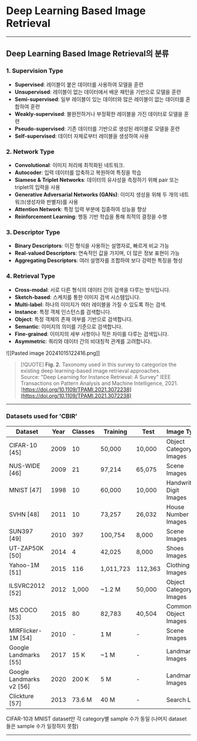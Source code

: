 # Deep Learning Based Image Retrieval
---
## Deep Learning Based Image Retrieval의 분류
### 1. Supervision Type

- **Supervised**: 레이블이 붙은 데이터를 사용하여 모델을 훈련
- **Unsupervised**: 레이블이 없는 데이터에서 배운 패턴을 기반으로 모델을 훈련
- **Semi-supervised**: 일부 레이블이 있는 데이터와 많은 레이블이 없는 데이터를 혼합하여 훈련
- **Weakly-supervised**: 불완전하거나 부정확한 레이블을 가진 데이터로 모델을 훈련
- **Pseudo-supervised**: 기존 데이터를 기반으로 생성된 레이블로 모델을 훈련
- **Self-supervised**: 데이터 자체로부터 레이블을 생성하여 사용

### 2. Network Type

- **Convolutional**: 이미지 처리에 최적화된 네트워크.
- **Autocoder**: 입력 데이터를 압축하고 복원하여 특징을 학습
- **Siamese & Triplet Networks**: 데이터의 유사성을 측정하기 위해 pair 또는 triplet의 입력을 사용
- **Generative Adversarial Networks (GANs)**: 이미지 생성을 위해 두 개의 네트워크(생성자와 판별자)를 사용
- **Attention Network**: 특정 입력 부분에 집중하여 성능을 향상
- **Reinforcement Learning**: 행동 기반 학습을 통해 최적의 결정을 수행

### 3. Descriptor Type

- **Binary Descriptors**: 이진 형식을 사용하는 설명자로, 빠르게 비교 가능
- **Real-valued Descriptors**: 연속적인 값을 가지며, 더 많은 정보 표현이 가능
- **Aggregating Descriptors**: 여러 설명자를 조합하여 보다 강력한 특징을 형성

### 4. Retrieval Type

- **Cross-modal**: 서로 다른 형식의 데이터 간의 검색을 다루는 방식입니다.
- **Sketch-based**: 스케치를 통한 이미지 검색 시스템입니다.
- **Multi-label**: 하나의 이미지가 여러 레이블을 가질 수 있도록 하는 검색.
- **Instance**: 특정 객체 인스턴스를 검색합니다.
- **Object**: 특정 객체의 존재 여부를 기반으로 검색합니다.
- **Semantic**: 이미지의 의미를 기준으로 검색합니다.
- **Fine-grained**: 이미지의 세부 사항이나 작은 차이를 다루는 검색입니다.
- **Asymmetric**: 쿼리와 데이터 간의 비대칭적 관계를 고려합니다.

![[Pasted image 20241015122416.png]]
> [!QUOTE]
> **Fig. 2.** Taxonomy used in this survey to categorize the existing deep learning-based image retrieval approaches.  
> Source: "Deep Learning for Instance Retrieval: A Survey" 
> IEEE Transactions on Pattern Analysis and Machine Intelligence, 2021.  
> [https://doi.org/10.1109/TPAMI.2021.3072238](https://doi.org/10.1109/TPAMI.2021.3072238)

---
### Datasets used for 'CBIR'

| Dataset                  | Year | Classes | Training  | Test    | Image Type               |
| ------------------------ | ---- | ------- | --------- | ------- | ------------------------ |
| CIFAR-10 [45]            | 2009 | 10      | 50,000    | 10,000  | Object Category Images   |
| NUS-WIDE [46]            | 2009 | 21      | 97,214    | 65,075  | Scene Images             |
| MNIST [47]               | 1998 | 10      | 60,000    | 10,000  | Handwritten Digit Images |
| SVHN [48]                | 2011 | 10      | 73,257    | 26,032  | House Number Images      |
| SUN397 [49]              | 2010 | 397     | 100,754   | 8,000   | Scene Images             |
| UT-ZAP50K [50]           | 2014 | 4       | 42,025    | 8,000   | Shoes Images             |
| Yahoo-1M [51]            | 2015 | 116     | 1,011,723 | 112,363 | Clothing Images          |
| ILSVRC2012 [52]          | 2012 | 1,000   | ~1.2 M    | 50,000  | Object Category Images   |
| MS COCO [53]             | 2015 | 80      | 82,783    | 40,504  | Common Object Images     |
| MIRFlicker-1M [54]       | 2010 | -       | 1 M       | -       | Scene Images             |
| Google Landmarks [55]    | 2017 | 15 K    | ~1 M      | -       | Landmark Images          |
| Google Landmarks v2 [56] | 2020 | 200 K   | 5 M       | -       | Landmark Images          |
| Clickture [57]           | 2013 | 73.6 M  | 40 M      | -       | Search Log               |

CIFAR-10과 MNIST dataset만 각 category별 sample 수가 동일
(나머지 dataset들은 sample 수가 일정하지 못함)

---
